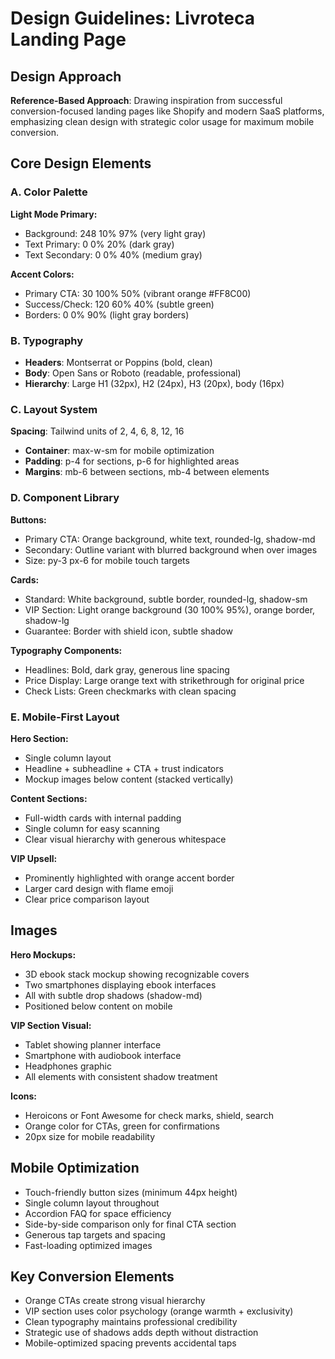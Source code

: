 # Design Guidelines: Livroteca Landing Page

## Design Approach
**Reference-Based Approach**: Drawing inspiration from successful conversion-focused landing pages like Shopify and modern SaaS platforms, emphasizing clean design with strategic color usage for maximum mobile conversion.

## Core Design Elements

### A. Color Palette
**Light Mode Primary:**
- Background: 248 10% 97% (very light gray)
- Text Primary: 0 0% 20% (dark gray)
- Text Secondary: 0 0% 40% (medium gray)

**Accent Colors:**
- Primary CTA: 30 100% 50% (vibrant orange #FF8C00)
- Success/Check: 120 60% 40% (subtle green)
- Borders: 0 0% 90% (light gray borders)

### B. Typography
- **Headers**: Montserrat or Poppins (bold, clean)
- **Body**: Open Sans or Roboto (readable, professional)
- **Hierarchy**: Large H1 (32px), H2 (24px), H3 (20px), body (16px)

### C. Layout System
**Spacing**: Tailwind units of 2, 4, 6, 8, 12, 16
- **Container**: max-w-sm for mobile optimization
- **Padding**: p-4 for sections, p-6 for highlighted areas
- **Margins**: mb-6 between sections, mb-4 between elements

### D. Component Library

**Buttons:**
- Primary CTA: Orange background, white text, rounded-lg, shadow-md
- Secondary: Outline variant with blurred background when over images
- Size: py-3 px-6 for mobile touch targets

**Cards:**
- Standard: White background, subtle border, rounded-lg, shadow-sm
- VIP Section: Light orange background (30 100% 95%), orange border, shadow-lg
- Guarantee: Border with shield icon, subtle shadow

**Typography Components:**
- Headlines: Bold, dark gray, generous line spacing
- Price Display: Large orange text with strikethrough for original price
- Check Lists: Green checkmarks with clean spacing

### E. Mobile-First Layout

**Hero Section:**
- Single column layout
- Headline + subheadline + CTA + trust indicators
- Mockup images below content (stacked vertically)

**Content Sections:**
- Full-width cards with internal padding
- Single column for easy scanning
- Clear visual hierarchy with generous whitespace

**VIP Upsell:**
- Prominently highlighted with orange accent border
- Larger card design with flame emoji
- Clear price comparison layout

## Images
**Hero Mockups:**
- 3D ebook stack mockup showing recognizable covers
- Two smartphones displaying ebook interfaces
- All with subtle drop shadows (shadow-md)
- Positioned below content on mobile

**VIP Section Visual:**
- Tablet showing planner interface
- Smartphone with audiobook interface
- Headphones graphic
- All elements with consistent shadow treatment

**Icons:**
- Heroicons or Font Awesome for check marks, shield, search
- Orange color for CTAs, green for confirmations
- 20px size for mobile readability

## Mobile Optimization
- Touch-friendly button sizes (minimum 44px height)
- Single column layout throughout
- Accordion FAQ for space efficiency
- Side-by-side comparison only for final CTA section
- Generous tap targets and spacing
- Fast-loading optimized images

## Key Conversion Elements
- Orange CTAs create strong visual hierarchy
- VIP section uses color psychology (orange warmth + exclusivity)
- Clean typography maintains professional credibility
- Strategic use of shadows adds depth without distraction
- Mobile-optimized spacing prevents accidental taps